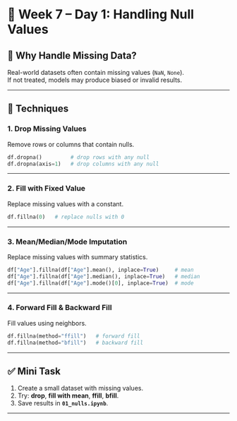 
# 📅 Week 7 – Day 1: Handling Null Values

## 🔹 Why Handle Missing Data?
Real-world datasets often contain missing values (`NaN`, `None`).  
If not treated, models may produce biased or invalid results.

---

## 🔹 Techniques

### 1. Drop Missing Values
Remove rows or columns that contain nulls.
```python
df.dropna()         # drop rows with any null
df.dropna(axis=1)   # drop columns with any null
````

---

### 2. Fill with Fixed Value

Replace missing values with a constant.

```python
df.fillna(0)   # replace nulls with 0
```

---

### 3. Mean/Median/Mode Imputation

Replace missing values with summary statistics.

```python
df["Age"].fillna(df["Age"].mean(), inplace=True)     # mean
df["Age"].fillna(df["Age"].median(), inplace=True)   # median
df["Age"].fillna(df["Age"].mode()[0], inplace=True)  # mode
```

---

### 4. Forward Fill & Backward Fill

Fill values using neighbors.

```python
df.fillna(method="ffill")   # forward fill
df.fillna(method="bfill")   # backward fill
```

---

## ✅ Mini Task

1. Create a small dataset with missing values.
2. Try: **drop**, **fill with mean**, **ffill**, **bfill**.
3. Save results in **`01_nulls.ipynb`**.

---

